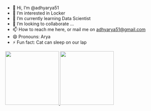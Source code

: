 - 👋 Hi, I’m @adhyarya51
- 👀 I’m interested in Locker
- 🌱 I’m currently learning Data Scientist
- 💞️ I’m looking to collaborate ...
- 📫 How to reach me here, or mail me on adhyarya51@gmail.com
- 😄 Pronouns: Arya
- ⚡ Fun fact: Cat can sleep on our lap

<p align="left">
<a href="https://github.com/adhyarya51">
<img height="171em" src="https://github-readme-stats-eight-theta.vercel.app/api?username=adhyarya51&show_icons=true&theme=algolia&include_all_commits=true&count_private=true"/>
<img height="171em" src="https://github-readme-stats-eight-theta.vercel.app/api/top-langs/?username=adhyarya51&layout=compact&langs_count=8&theme=algolia"/>
</a>
</p>
  
<!---
adhyarya51/adhyarya51 is a ✨ special ✨ repository because its `README.md` (this file) appears on your GitHub profile.
You can click the Preview link to take a look at your changes.
--->
